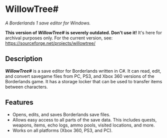 
# WillowTree#
*A Borderlands 1 save editor for Windows.*

**This version of *WillowTree#* is severely outdated. Don't use it!** It's here for archival purposes only. For the current version, see: https://sourceforge.net/projects/willowtree/

## Description

***WillowTree#*** is a save editor for Borderlands written in C#. It can read, edit, and convert savegame files from PC, PS3, and Xbox 360 versions of the Borderlands game. It has a storage locker that can be used to transfer items between characters. 

## Features 

 - Opens, edits, and saves Borderlands save files.
 - Allows easy access to all parts of the save data. This includes quests, weapons, items, echo logs, ammo pools, visited locations, and more.
 - Works on all platforms (Xbox 360, PS3, and PC).
